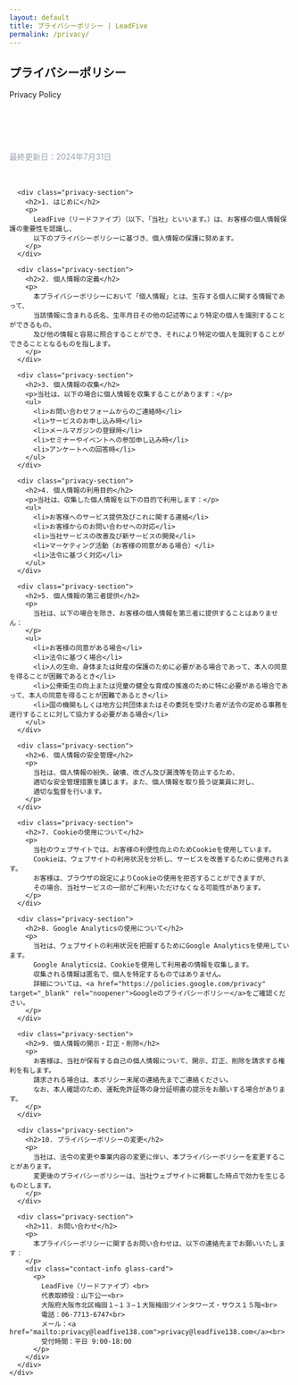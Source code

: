 ```yaml
---
layout: default
title: プライバシーポリシー | LeadFive
permalink: /privacy/
---
```


<section class="page-header">
  <div class="container">
    <h1 class="page-title">プライバシーポリシー</h1>
    <p class="page-subtitle">Privacy Policy</p>
  </div>
</section>

<section class="privacy-content">
  <div class="container">
    <div class="content-wrapper">
      <p class="last-updated">最終更新日：2024年7月31日</p>
      
      <div class="privacy-section">
        <h2>1. はじめに</h2>
        <p>
          LeadFive（リードファイブ）（以下、「当社」といいます。）は、お客様の個人情報保護の重要性を認識し、
          以下のプライバシーポリシーに基づき、個人情報の保護に努めます。
        </p>
      </div>

      <div class="privacy-section">
        <h2>2. 個人情報の定義</h2>
        <p>
          本プライバシーポリシーにおいて「個人情報」とは、生存する個人に関する情報であって、
          当該情報に含まれる氏名、生年月日その他の記述等により特定の個人を識別することができるもの、
          及び他の情報と容易に照合することができ、それにより特定の個人を識別することができることとなるものを指します。
        </p>
      </div>

      <div class="privacy-section">
        <h2>3. 個人情報の収集</h2>
        <p>当社は、以下の場合に個人情報を収集することがあります：</p>
        <ul>
          <li>お問い合わせフォームからのご連絡時</li>
          <li>サービスのお申し込み時</li>
          <li>メールマガジンの登録時</li>
          <li>セミナーやイベントへの参加申し込み時</li>
          <li>アンケートへの回答時</li>
        </ul>
      </div>

      <div class="privacy-section">
        <h2>4. 個人情報の利用目的</h2>
        <p>当社は、収集した個人情報を以下の目的で利用します：</p>
        <ul>
          <li>お客様へのサービス提供及びこれに関する連絡</li>
          <li>お客様からのお問い合わせへの対応</li>
          <li>当社サービスの改善及び新サービスの開発</li>
          <li>マーケティング活動（お客様の同意がある場合）</li>
          <li>法令に基づく対応</li>
        </ul>
      </div>

      <div class="privacy-section">
        <h2>5. 個人情報の第三者提供</h2>
        <p>
          当社は、以下の場合を除き、お客様の個人情報を第三者に提供することはありません：
        </p>
        <ul>
          <li>お客様の同意がある場合</li>
          <li>法令に基づく場合</li>
          <li>人の生命、身体または財産の保護のために必要がある場合であって、本人の同意を得ることが困難であるとき</li>
          <li>公衆衛生の向上または児童の健全な育成の推進のために特に必要がある場合であって、本人の同意を得ることが困難であるとき</li>
          <li>国の機関もしくは地方公共団体またはその委託を受けた者が法令の定める事務を遂行することに対して協力する必要がある場合</li>
        </ul>
      </div>

      <div class="privacy-section">
        <h2>6. 個人情報の安全管理</h2>
        <p>
          当社は、個人情報の紛失、破壊、改ざん及び漏洩等を防止するため、
          適切な安全管理措置を講じます。また、個人情報を取り扱う従業員に対し、
          適切な監督を行います。
        </p>
      </div>

      <div class="privacy-section">
        <h2>7. Cookieの使用について</h2>
        <p>
          当社のウェブサイトでは、お客様の利便性向上のためCookieを使用しています。
          Cookieは、ウェブサイトの利用状況を分析し、サービスを改善するために使用されます。
          お客様は、ブラウザの設定によりCookieの使用を拒否することができますが、
          その場合、当社サービスの一部がご利用いただけなくなる可能性があります。
        </p>
      </div>

      <div class="privacy-section">
        <h2>8. Google Analyticsの使用について</h2>
        <p>
          当社は、ウェブサイトの利用状況を把握するためにGoogle Analyticsを使用しています。
          Google Analyticsは、Cookieを使用して利用者の情報を収集します。
          収集される情報は匿名で、個人を特定するものではありません。
          詳細については、<a href="https://policies.google.com/privacy" target="_blank" rel="noopener">Googleのプライバシーポリシー</a>をご確認ください。
        </p>
      </div>

      <div class="privacy-section">
        <h2>9. 個人情報の開示・訂正・削除</h2>
        <p>
          お客様は、当社が保有する自己の個人情報について、開示、訂正、削除を請求する権利を有します。
          請求される場合は、本ポリシー末尾の連絡先までご連絡ください。
          なお、本人確認のため、運転免許証等の身分証明書の提示をお願いする場合があります。
        </p>
      </div>

      <div class="privacy-section">
        <h2>10. プライバシーポリシーの変更</h2>
        <p>
          当社は、法令の変更や事業内容の変更に伴い、本プライバシーポリシーを変更することがあります。
          変更後のプライバシーポリシーは、当社ウェブサイトに掲載した時点で効力を生じるものとします。
        </p>
      </div>

      <div class="privacy-section">
        <h2>11. お問い合わせ</h2>
        <p>
          本プライバシーポリシーに関するお問い合わせは、以下の連絡先までお願いいたします：
        </p>
        <div class="contact-info glass-card">
          <p>
            LeadFive（リードファイブ）<br>
            代表取締役：山下公一<br>
            大阪府大阪市北区梅田１−１３−１大阪梅田ツインタワーズ・サウス１５階<br>
            電話：06-7713-6747<br>
            メール：<a href="mailto:privacy@leadfive138.com">privacy@leadfive138.com</a><br>
            受付時間：平日 9:00-18:00
          </p>
        </div>
      </div>
    </div>
  </div>
</section>

<style>
.privacy-content {
  padding: 4rem 0;
}

.content-wrapper {
  max-width: 800px;
  margin: 0 auto;
}

.last-updated {
  color: #9ca3af;
  font-size: 0.875rem;
  margin-bottom: 3rem;
}

.privacy-section {
  margin-bottom: 3rem;
}

.privacy-section h2 {
  font-size: 1.5rem;
  margin-bottom: 1rem;
  color: #8b5cf6;
}

.privacy-section p {
  color: #e5e7eb;
  line-height: 1.8;
  margin-bottom: 1rem;
}

.privacy-section ul {
  list-style: none;
  padding-left: 1.5rem;
  margin: 1rem 0;
}

.privacy-section li {
  position: relative;
  padding: 0.5rem 0;
  color: #d1d5db;
}

.privacy-section li::before {
  content: "•";
  position: absolute;
  left: -1.5rem;
  color: #8b5cf6;
}

.privacy-section a {
  color: #8b5cf6;
  text-decoration: none;
  transition: color 0.3s ease;
}

.privacy-section a:hover {
  color: #ec4899;
  text-decoration: underline;
}

.contact-info {
  margin-top: 1rem;
  padding: 2rem;
}

.contact-info p {
  margin: 0;
  line-height: 1.8;
}
</style>